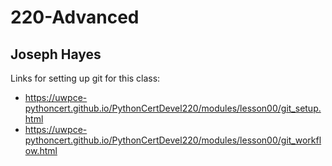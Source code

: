 # 220-Advanced
## Joseph Hayes
Links for setting up git for this class:

- https://uwpce-pythoncert.github.io/PythonCertDevel220/modules/lesson00/git_setup.html
- https://uwpce-pythoncert.github.io/PythonCertDevel220/modules/lesson00/git_workflow.html

